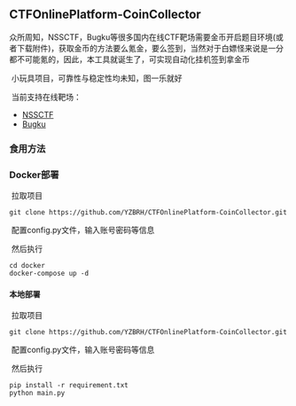 ## CTFOnlinePlatform-CoinCollector

​	众所周知，NSSCTF，Bugku等很多国内在线CTF靶场需要金币开启题目环境(或者下载附件)，获取金币的方法要么氪金，要么签到，当然对于白嫖怪来说是一分都不可能氪的，因此，本工具就诞生了，可实现自动化挂机签到拿金币

​	小玩具项目，可靠性与稳定性均未知，图一乐就好

​	当前支持在线靶场：

- [NSSCTF](https://www.nssctf.cn/)
- [Bugku](https://ctf.bugku.com/)



### 食用方法

### Docker部署

​	拉取项目

```
git clone https://github.com/YZBRH/CTFOnlinePlatform-CoinCollector.git
```

​	配置config.py文件，输入账号密码等信息

​	然后执行

```
cd docker
docker-compose up -d
```



#### 本地部署

​	拉取项目

```
git clone https://github.com/YZBRH/CTFOnlinePlatform-CoinCollector.git
```


​	配置config.py文件，输入账号密码等信息

​	然后执行

```
pip install -r requirement.txt
python main.py
```
